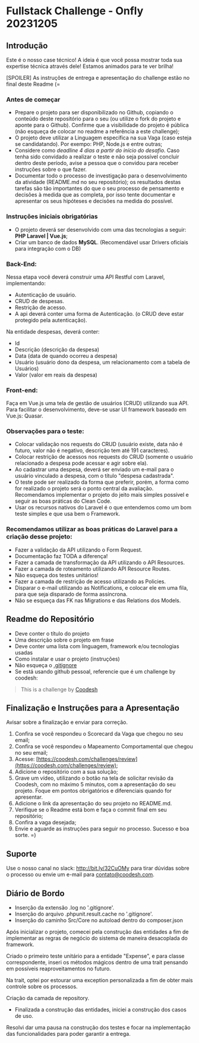 # Fullstack Challenge - Onfly 20231205

## Introdução

Este é o nosso case técnico! A ideia é que você possa mostrar toda sua expertise técnica através dele!
Estamos animados para te ver brilha!

[SPOILER] As instruções de entrega e apresentação do challenge estão no final deste Readme (=

### Antes de começar

- Prepare o projeto para ser disponibilizado no Github, copiando o conteúdo deste repositório para o seu (ou utilize o fork do projeto e aponte para o Github). Confirme que a visibilidade do projeto é pública (não esqueça de colocar no readme a referência a este challenge);
- O projeto deve utilizar a Linguagem específica na sua Vaga (caso esteja se candidatando). Por exempo: PHP, Node.js e entre outras;
- Considere como *deadline 4 dias a partir do início do desafio*. Caso tenha sido convidado a realizar o teste e não seja possível concluir dentro deste período, avise a pessoa que o convidou para receber instruções sobre o que fazer.
- Documentar todo o processo de investigação para o desenvolvimento da atividade (README.md no seu repositório); os resultados destas tarefas são tão importantes do que o seu processo de pensamento e decisões à medida que as completa, por isso tente documentar e apresentar os seus hipóteses e decisões na medida do possível.

### Instruções iniciais obrigatórias

- O projeto deverá ser desenvolvido com uma das tecnologias a seguir: **PHP Laravel | Vue.js**;
- Criar um banco de dados **MySQL**. (Recomendável usar Drivers oficiais para integração com o DB)

### Back-End:

Nessa etapa você deverá construir uma API Restful com Laravel, implementando:
- Autenticação de usuário.
- CRUD de despesas.
- Restrição de acesso.
- A api deverá conter uma forma de Autenticação. (o CRUD deve estar protegido pela
autenticação).

Na entidade despesas, deverá conter:
- Id
- Descrição (descrição da despesa)
- Data (data de quando ocorreu a despesa)
- Usuário (usuário dono da despesa, um relacionamento com a tabela de Usuários)
- Valor (valor em reais da despesa)

### Front-end:

Faça em Vue.js uma tela de gestão de usuários (CRUD) utilizando sua API. Para facilitar o desenvolvimento, deve-se usar UI framework baseado em Vue.js: Quasar.


### Observações para o teste:
- Colocar validação nos requests do CRUD (usuário existe, data não é futuro, valor não é negativo, descrição tem até 191 caracteres).
- Colocar restrição de acessos nos requests do CRUD (somente o usuário relacionado a despesa pode acessar e agir sobre ela).
- Ao cadastrar uma despesa, deverá ser enviado um e-mail para o usuário vinculado a despesa, com o título "despesa cadastrada".
- O teste pode ser realizado da forma que preferir, porém, a forma como for realizado o projeto será o ponto central da avaliação. Recomendamos implementar o projeto do jeito mais simples possível e seguir as boas práticas do Clean Code.
- Usar os recursos nativos do Laravel é o que entendemos como um bom teste simples e que usa bem o Framework.

### Recomendamos utilizar as boas práticas do Laravel para a criação desse projeto:
- Fazer a validação da API utilizando o Form Request.
- Documentação faz TODA a diferença!
- Fazer a camada de transformação da API utilizando o API Resources.
- Fazer a camada de roteamento utilizando API Resource Routes.
- Não esqueça dos testes unitários!
- Fazer a camada de restrição de acesso utilizando as Policies.
- Disparar o e-mail utilizando as Notifications, e colocar ele em uma fila, para que seja
disparado de forma assíncrona.
- Não se esqueça das FK nas Migrations e das Relations dos Models.



## Readme do Repositório

- Deve conter o título do projeto
- Uma descrição sobre o projeto em frase
- Deve conter uma lista com linguagem, framework e/ou tecnologias usadas
- Como instalar e usar o projeto (instruções)
- Não esqueça o [.gitignore](https://www.toptal.com/developers/gitignore)
- Se está usando github pessoal, referencie que é um challenge by coodesh:

>  This is a challenge by [Coodesh](https://coodesh.com/)

## Finalização e Instruções para a Apresentação

Avisar sobre a finalização e enviar para correção.

1. Confira se você respondeu o Scorecard da Vaga que chegou no seu email;
2. Confira se você respondeu o Mapeamento Comportamental que chegou no seu email;
3. Acesse: [https://coodesh.com/challenges/review](https://coodesh.com/challenges/review);
4. Adicione o repositório com a sua solução;
5. Grave um vídeo, utilizando o botão na tela de solicitar revisão da Coodesh, com no máximo 5 minutos, com a apresentação do seu projeto. Foque em pontos obrigatórios e diferenciais quando for apresentar.
6. Adicione o link da apresentação do seu projeto no README.md.
7. Verifique se o Readme está bom e faça o commit final em seu repositório;
8. Confira a vaga desejada;
9. Envie e aguarde as instruções para seguir no processo. Sucesso e boa sorte. =)

## Suporte

Use o nosso canal no slack: http://bit.ly/32CuOMy para tirar dúvidas sobre o processo ou envie um e-mail para contato@coodesh.com.

## Diário de Bordo

- Inserção da extensão .log no '.gitignore'.
- Inserção do arquivo .phpunit.result.cache no '.gitignore'.
- Inserção do caminho Src/Core no autoload dentro do composer.json

Após inicializar o projeto, comecei pela construção das entidades a fim de implementar as regras de negócio do sistema de maneira desacoplada do framework.

Criado o primeiro teste unitário para a entidade "Expense", e para classe correspondente, inseri os métodos mágicos dentro de uma trait pensando em possíveis reaproveitamentos no futuro.

Na trait, optei por estourar uma exception personalizada a fim de obter mais controle sobre os processos.

Criação da camada de repository.

- Finalizada a construção das entidades, iniciei a construção dos casos de uso.

Resolvi dar uma pausa na construção dos testes e focar na implementação das funcionalidades para poder garantir a entrega.